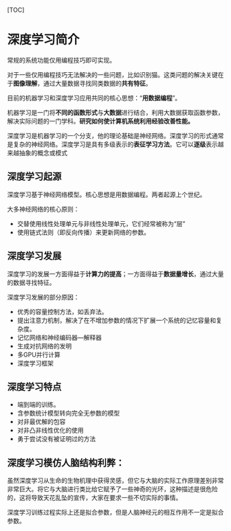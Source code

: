 [TOC]

# 深度学习简介

常规的系统功能仅用编程技巧即可实现。

对于一些仅用编程技巧无法解决的一些问题，比如识别猫。这类问题的解决关键在于**图像理解**，通过大量数据寻找同类数据的**共有特征**。

⽬前的机器学习和深度学习应⽤共同的核⼼思想：“**⽤数据编程**”。

机器学习是一门将**不同的函数形式**与**大数据**进行结合，利用大数据获取函数参数，解决实际问题的一门学科。**研究如何使计算机系统利⽤经验改善性能。**

深度学习是机器学习的一个分支，他的理论基础是神经网络。深度学习的形式通常是复杂的神经网络。深度学习是具有多级表示的**表征学习⽅法**。它可以**逐级**表示越来越抽象的概念或模式

## 深度学习起源

深度学习基于神经⽹络模型。核心思想是⽤数据编程。两者起源上个世纪。

大多神经网络的核心原则：

- 交替使⽤线性处理单元与非线性处理单元，它们经常被称为“层”
- 使用链式法则（即反向传播）来更新⽹络的参数。

## 深度学习发展

深度学习的发展一方面得益于**计算力的提高**；一方面得益于**数据量增长**，通过大量的数据寻找特征。

深度学习发展的部分原因：

- 优秀的容量控制方法，如丢弃法。
- 提出注意⼒机制，解决了在不增加参数的情况下扩展⼀个系统的记忆容量和复杂度。
- 记忆⽹络和神经编码器—解释器 
- ⽣成对抗⽹络的发明 
- 多GPU并行计算
- 深度学习框架

## 深度学习特点

- 端到端的训练。
- 含参数统计模型转向完全⽆参数的模型
- 对非最优解的包容
- 对非凸非线性优化的使⽤
- 勇于尝试没有被证明过的方法

## 深度学习模仿人脑结构利弊：

虽然深度学习从生命的生物机理中获得灵感，但它与大脑的实际工作原理差别非常非常巨大。将它与大脑进行类比给它赋予了一些神奇的光环，这种描述是很危险的，这将导致天花乱坠的宣传，大家在要求一些不切实际的事情。

深度学习训练过程实际上还是拟合参数，但是人脑神经元的相互作用不一定是拟合参数。